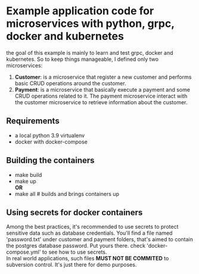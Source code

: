 # Example application code for microservices with python, grpc, docker and kubernetes
the goal of this example is mainly to learn and test grpc, docker and kubernetes. So to keep things manageable, I defined only two microservices:
1. **Customer**: is a microservice that register a new customer and performs basic CRUD operations around the customer.
2. **Payment**: is a microservice that basically execute a payment and some CRUD operations related to it.
The payment microservice interact with the customer microservice to retrieve information about the customer. 

## Requirements
* a local python 3.9 virtualenv 
* docker with docker-compose

## Building the containers
- make build
- make up\
**OR**
- make all # builds and brings containers up

## Using secrets for docker containers
Among the best practices, it's recommended to use secrets to protect sensitive data such as database credentials.
You'll find a file named 'password.txt' under customer and payment folders, that's aimed to contain the postgres database password. Put yours there.
check 'docker-compose.yml' to see how to use secrets.\
In real world applications, such files **MUST NOT BE COMMITED** to subversion control. It's just there for demo purposes. 

